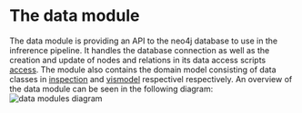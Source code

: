 # The data module
The data module is providing an API to the neo4j database to use in the infrerence pipeline.
It handles the database connection as well as the creation and update of nodes and relations in its data access scripts [access](./access/).
The module also contains the domain model consisting of data classes in [inspection](./inspection/) and [vismodel](./vismodel/) respectivel respectively.
An overview of the data module can be seen in the following diagram:
![data modules diagram](/doc/data_modules.png)
